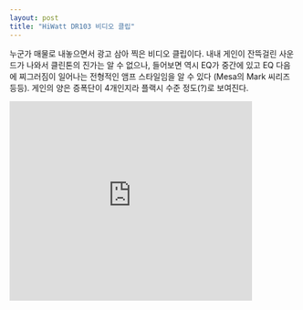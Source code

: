 ```yaml
---
layout: post
title: "HiWatt DR103 비디오 클립"
---
```


누군가 매물로 내놓으면서 광고 삼아 찍은 비디오 클립이다. 내내 게인이 잔뜩걸린 사운드가 나와서 클린톤의 진가는 알 수 없으나, 들어보면 역시 EQ가 중간에 있고 EQ 다음에 찌그러짐이 일어나는 전형적인 앰프 스타일임을 알 수 있다 (Mesa의 Mark 씨리즈 등등). 게인의 양은 증폭단이 4개인지라 플랙시 수준 정도(?)로 보여진다. 

<iframe src="https://www.youtube.com/embed/jEVxoniO-uY" width="425" height="350" frameborder="" allowfullscreen></iframe>

